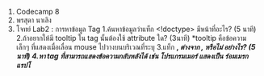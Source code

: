 1. Codecamp 8
2. พรสุดา  นาเลิง
3. โจทย์ 
Lab2 : การหาข้อมูล Tag
    1.ค้นหาข้อมูลว่าแท็ก <!doctype> มีหน้าที่อะไร? (5 นาที)
    2.ถ้าอยากให้มี tooltip ใน tag นั้นต้องใช้ attribute ใด? (3นาที)
        *tooltip คือข้อความเล็กๆ ที่แสดงเมื่อเลื่อน mouse ไปวางบนบริเวณที่ระบุ
    3.แท็ก <b>, <i> ต่างจาก <strong>, <em> หรือไม่ อย่างไร? (5 นาที)
    4.หา tag ที่สามารถแสดงข้อความกลับหลังได้
        เช่น โปรแกรมเมอร์ แสดงเป็น ร์อมเมรกแรปโ